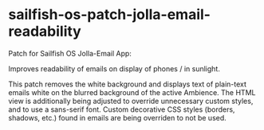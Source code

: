 # sailfish-os-patch-jolla-email-readability

Patch for Sailfish OS Jolla-Email App:

Improves readability of emails on display of phones / in sunlight.

This patch removes the white background and displays text of plain-text emails white on the blurred background of the active Ambience.
The HTML view is additionally being adjusted to override unnecessary custom styles, and to use a sans-serif font. Custom decorative CSS styles (borders, shadows, etc.) found in emails are being overriden to not be used.
